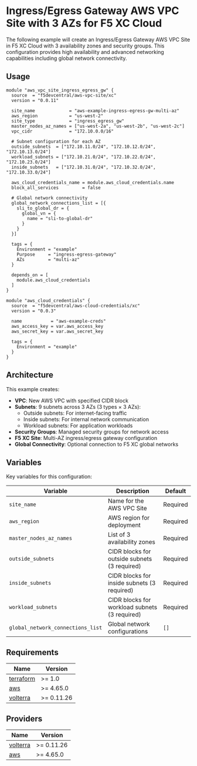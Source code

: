 # Ingress/Egress Gateway AWS VPC Site with 3 AZs for F5 XC Cloud

The following example will create an Ingress/Egress Gateway AWS VPC Site in F5 XC Cloud with 3 availability zones and security groups. This configuration provides high availability and advanced networking capabilities including global network connectivity.

## Usage

```hcl
module "aws_vpc_site_ingress_egress_gw" {
  source  = "f5devcentral/aws-vpc-site/xc"
  version = "0.0.11"

  site_name             = "aws-example-ingress-egress-gw-multi-az"
  aws_region            = "us-west-2"
  site_type             = "ingress_egress_gw"
  master_nodes_az_names = ["us-west-2a", "us-west-2b", "us-west-2c"]
  vpc_cidr              = "172.10.0.0/16"
  
  # Subnet configuration for each AZ
  outside_subnets  = ["172.10.11.0/24", "172.10.12.0/24", "172.10.13.0/24"]
  workload_subnets = ["172.10.21.0/24", "172.10.22.0/24", "172.10.23.0/24"]
  inside_subnets   = ["172.10.31.0/24", "172.10.32.0/24", "172.10.33.0/24"]

  aws_cloud_credentials_name = module.aws_cloud_credentials.name
  block_all_services         = false

  # Global network connectivity
  global_network_connections_list = [{
    sli_to_global_dr = {
      global_vn = {
        name = "sli-to-global-dr"
      }
    }
  }]

  tags = {
    Environment = "example"
    Purpose     = "ingress-egress-gateway"
    AZs         = "multi-az"
  }

  depends_on = [
    module.aws_cloud_credentials
  ]
}

module "aws_cloud_credentials" {
  source  = "f5devcentral/aws-cloud-credentials/xc"
  version = "0.0.3"

  name           = "aws-example-creds"
  aws_access_key = var.aws_access_key
  aws_secret_key = var.aws_secret_key

  tags = {
    Environment = "example"
  }
}
```

## Architecture

This example creates:

- **VPC**: New AWS VPC with specified CIDR block
- **Subnets**: 9 subnets across 3 AZs (3 types × 3 AZs):
  - Outside subnets: For internet-facing traffic
  - Inside subnets: For internal network communication
  - Workload subnets: For application workloads
- **Security Groups**: Managed security groups for network access
- **F5 XC Site**: Multi-AZ ingress/egress gateway configuration
- **Global Connectivity**: Optional connection to F5 XC global networks

## Variables

Key variables for this configuration:

| Variable                          | Description                                   | Default  |
| --------------------------------- | --------------------------------------------- | -------- |
| `site_name`                       | Name for the AWS VPC Site                     | Required |
| `aws_region`                      | AWS region for deployment                     | Required |
| `master_nodes_az_names`           | List of 3 availability zones                  | Required |
| `outside_subnets`                 | CIDR blocks for outside subnets (3 required)  | Required |
| `inside_subnets`                  | CIDR blocks for inside subnets (3 required)   | Required |
| `workload_subnets`                | CIDR blocks for workload subnets (3 required) | Required |
| `global_network_connections_list` | Global network configurations                 | `[]`     |

## Requirements

| Name                                                                                                                 | Version    |
| -------------------------------------------------------------------------------------------------------------------- | ---------- |
| <a name="requirement_terraform"></a> [terraform](https://www.terraform.io/)                                          | >= 1.0     |
| <a name="requirement_aws"></a> [aws](https://registry.terraform.io/providers/hashicorp/aws/latest)                   | >= 4.65.0  |
| <a name="requirement_volterra"></a> [volterra](https://registry.terraform.io/providers/volterraedge/volterra/latest) | >= 0.11.26 |

## Providers

| Name                                                                                                              | Version    |
| ----------------------------------------------------------------------------------------------------------------- | ---------- |
| <a name="provider_volterra"></a> [volterra](https://registry.terraform.io/providers/volterraedge/volterra/latest) | >= 0.11.26 |
| <a name="provider_aws"></a> [aws](https://registry.terraform.io/providers/hashicorp/aws/latest)                   | >= 4.65.0  |